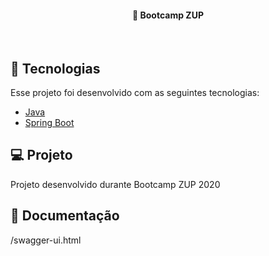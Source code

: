 
<h4 align="center">
  🚀 Bootcamp ZUP 
</h4>

<br>

## :rocket: Tecnologias

Esse projeto foi desenvolvido com as seguintes tecnologias:

- [Java]()
- [Spring Boot](https://spring.io/)


## 💻 Projeto

Projeto desenvolvido durante Bootcamp ZUP 2020  

## 🔖 Documentação
/swagger-ui.html
